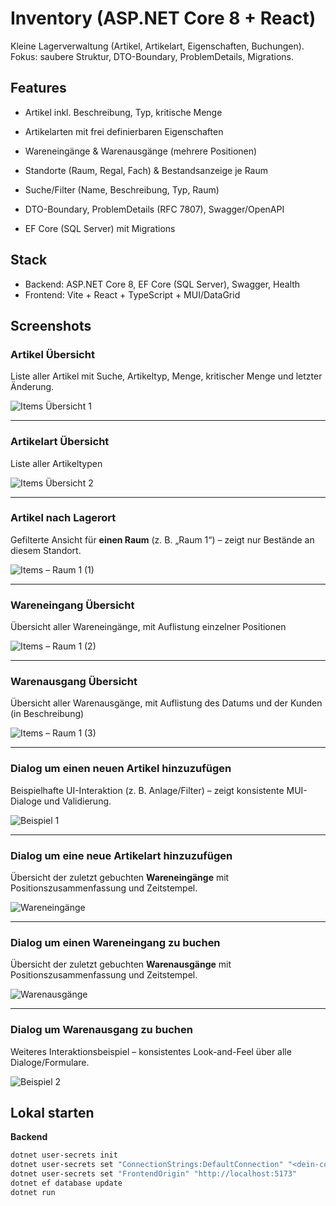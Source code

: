 # Inventory (ASP.NET Core 8 + React)
Kleine Lagerverwaltung (Artikel, Artikelart, Eigenschaften, Buchungen). Fokus: saubere Struktur, DTO-Boundary, ProblemDetails, Migrations.

## Features
- Artikel inkl. Beschreibung, Typ, kritische Menge

- Artikelarten mit frei definierbaren Eigenschaften

- Wareneingänge &  Warenausgänge (mehrere Positionen)

- Standorte (Raum, Regal, Fach) & Bestandsanzeige je Raum

- Suche/Filter (Name, Beschreibung, Typ, Raum)

- DTO-Boundary, ProblemDetails (RFC 7807), Swagger/OpenAPI

- EF Core (SQL Server) mit Migrations

## Stack
- Backend: ASP.NET Core 8, EF Core (SQL Server), Swagger, Health
- Frontend: Vite + React + TypeScript + MUI/DataGrid



## Screenshots
### Artikel Übersicht 
Liste aller Artikel mit Suche, Artikeltyp, Menge, kritischer Menge und letzter Änderung.

![Items Übersicht 1](docs/screenshots/Screenshot%202025-09-29%20at%2020-35-21%20Items%20%C3%9Cbersicht.png)

---

### Artikelart Übersicht 
Liste aller Artikeltypen

![Items Übersicht 2](docs/screenshots/Screenshot%202025-09-29%20at%2020-35-33%20Items%20%C3%9Cbersicht.png)

---

### Artikel nach Lagerort
Gefilterte Ansicht für **einen Raum** (z. B. „Raum 1“) – zeigt nur Bestände an diesem Standort.

![Items – Raum 1 (1)](docs/screenshots/Screenshot%202025-09-29%20at%2020-36-29%20Items%20%E2%80%93%20Raum%201.png)

---

### Wareneingang Übersicht
Übersicht aller Wareneingänge, mit Auflistung einzelner Positionen

![Items – Raum 1 (2)](docs/screenshots/Screenshot%202025-09-29%20at%2020-36-43%20Items%20%E2%80%93%20Raum%201.png)

---

### Warenausgang Übersicht
Übersicht aller Warenausgänge, mit Auflistung des Datums und der Kunden (in Beschreibung)

![Items – Raum 1 (3)](docs/screenshots/Screenshot%202025-09-29%20at%2020-37-00%20Items%20%E2%80%93%20Raum%201.png)

---

### Dialog um einen neuen Artikel hinzuzufügen
Beispielhafte UI-Interaktion (z. B. Anlage/Filter) – zeigt konsistente MUI-Dialoge und Validierung.

![Beispiel 1](docs/screenshots/Screenshot%202025-09-29%20at%2020-37-13%20Items%20%C3%9Cbersicht.png)

---

### Dialog um eine neue Artikelart hinzuzufügen
Übersicht der zuletzt gebuchten **Wareneingänge** mit Positionszusammenfassung und Zeitstempel.

![Wareneingänge](docs/screenshots/Screenshot%202025-09-29%20at%2020-37-24%20Items%20%C3%9Cbersicht.png)

---

### Dialog um einen Wareneingang zu buchen
Übersicht der zuletzt gebuchten **Warenausgänge** mit Positionszusammenfassung und Zeitstempel.

![Warenausgänge](docs/screenshots/Screenshot%202025-09-29%20at%2020-37-41%20Items%20%C3%9Cbersicht.png)

---

### Dialog um Warenausgang zu buchen
Weiteres Interaktionsbeispiel – konsistentes Look-and-Feel über alle Dialoge/Formulare.

![Beispiel 2](docs/screenshots/Screenshot%202025-09-29%20at%2020-37-57%20Items%20%C3%9Cbersicht.png)


## Lokal starten
**Backend**
```bash
dotnet user-secrets init
dotnet user-secrets set "ConnectionStrings:DefaultConnection" "<dein-conn-string>"
dotnet user-secrets set "FrontendOrigin" "http://localhost:5173"
dotnet ef database update
dotnet run
